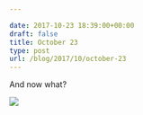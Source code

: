 ```yaml
---

date: 2017-10-23 18:39:00+00:00
draft: false
title: October 23
type: post
url: /blog/2017/10/october-23
---
```


And now what?



  
![](/images/2017-10-23-201710october-23/IMG_2485.jpg)

  


